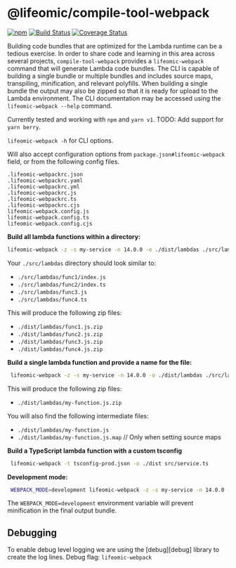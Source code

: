 # @lifeomic/compile-tool-webpack

[![npm](https://img.shields.io/npm/v/@lifeomic/compile-tool-webpack.svg)](https://www.npmjs.com/package/@lifeomic/compile-tool-webpack)
[![Build Status](https://github.com/lifeomic/compile-tools/actions/workflows/release.yaml/badge.svg)](https://github.com/lifeomic/compile-tools/actions/workflows/release.yaml)
[![Coverage Status](https://coveralls.io/repos/github/lifeomic/compile-tools/badge.svg?branch=master)](https://coveralls.io/github/lifeomic/compile-tools?branch=master)


Building code bundles that are optimized for the Lambda runtime can be a
tedious exercise. In order to share code and learning in this area across
several projects, `compile-tool-webpack` provides a `lifeomic-webpack` command that
will generate Lambda code bundles. The CLI is capable of building a single
bundle or multiple bundles and includes source maps, transpiling, minification,
and relevant polyfills. When building a single bundle the output may also be
zipped so that it is ready for upload to the Lambda environment. The CLI
documentation may be accessed using the `lifeomic-webpack --help` command.

Currently tested and working with `npm` and `yarn v1`.  TODO: Add support for 
`yarn berry`.

`lifeomic-webpack -h` for CLI options.

Will also accept configuration options from `package.json#lifeomic-webpack` field, 
or from the following config files. 

    .lifeomic-webpackrc.json
    .lifeomic-webpackrc.yaml
    .lifeomic-webpackrc.yml
    .lifeomic-webpackrc.js
    .lifeomic-webpackrc.ts
    .lifeomic-webpackrc.cjs
    lifeomic-webpack.config.js
    lifeomic-webpack.config.ts
    lifeomic-webpack.config.cjs

**Build all lambda functions within a directory:**

```bash
lifeomic-webpack -z -s my-service -n 14.0.0 -o ./dist/lambdas ./src/lambdas
```

Your `./src/lambdas` directory should look similar to:

- `./src/lambdas/func1/index.js`
- `./src/lambdas/func2/index.ts`
- `./src/lambdas/func3.js`
- `./src/lambdas/func4.ts`

This will produce the following zip files:

- `./dist/lambdas/func1.js.zip`
- `./dist/lambdas/func2.js.zip`
- `./dist/lambdas/func3.js.zip`
- `./dist/lambdas/func4.js.zip`

**Build a single lambda function and provide a name for the file:**

```bash
 lifeomic-webpack -z -s my-service -n 14.0.0 -o ./dist/lambdas ./src/lambdas/my-function/index.ts:my-function.js
 ```

This will produce the following zip files:

- `./dist/lambdas/my-function.js.zip`

You will also find the following intermediate files:

- `./dist/lambdas/my-function.js`
- `./dist/lambdas/my-function.js.map` // Only when setting source maps

**Build a TypeScript lambda function with a custom tsconfig**

```bash
 lifeomic-webpack -t tsconfig-prod.json -o ./dist src/service.ts
```

**Development mode:**

```bash
 WEBPACK_MODE=development lifeomic-webpack -z -s my-service -n 14.0.0 -o ./dist/lambdas ./src/lambdas/my-function/index.ts:my-function.js
 ```

The `WEBPACK_MODE=development` environment variable will prevent
minification in the final output bundle.

## Debugging

To enable debug level logging we are using the [debug][debug] library to create the log lines.
Debug flag: `lifeomic-webpack`
